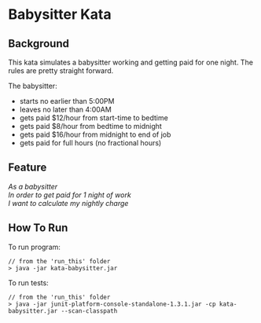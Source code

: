 # Babysitter Kata

## Background
This kata simulates a babysitter working and getting paid for one night.  The rules are pretty straight forward.

The babysitter:
- starts no earlier than 5:00PM
- leaves no later than 4:00AM
- gets paid $12/hour from start-time to bedtime
- gets paid $8/hour from bedtime to midnight
- gets paid $16/hour from midnight to end of job
- gets paid for full hours (no fractional hours)


## Feature
*As a babysitter<br>
In order to get paid for 1 night of work<br>
I want to calculate my nightly charge<br>*

## How To Run

To run program:
```
// from the 'run_this' folder
> java -jar kata-babysitter.jar
```

To run tests:
```
// from the 'run_this' folder
> java -jar junit-platform-console-standalone-1.3.1.jar -cp kata-babysitter.jar --scan-classpath
```